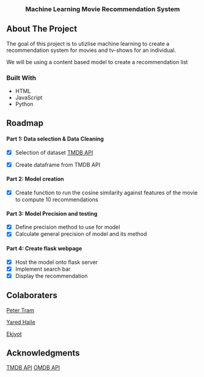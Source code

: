  <!-- Improved compatibility of back to top link: See: https://github.com/othneildrew/Best-README-Template/pull/73 -->
<a name="readme-top"></a>


<h3 align="center">Machine Learning Movie Recommendation System</h3>

  <p align="center">
  </p>

<!-- ABOUT THE PROJECT -->
## About The Project

<p>The goal of this project is to utizlise machine learning to create a recommendation system for movies and tv-shows for an individual. 

We will be using a content based model to create a recommendation list
</p>

### Built With

* HTML
* JavaScript
* Python


<!-- ROADMAP -->
## Roadmap

#### Part 1: Data selection & Data Cleaning
- [x] Selection of dataset [TMDB API](https://developer.themoviedb.org/docs/getting-started)

- [x] Create dataframe from TMDB API 

#### Part 2: Model creation
- [x] Create function to run the cosine similarity against features of the movie to compute 10 recommendations 

#### Part 3: Model Precision and testing
- [x] Define precision method to use for model
- [x] Calculate general precision of model and its method 

#### Part 4: Create flask webpage 
- [x] Host the model onto flask server
- [x] Implement search bar
- [x] Display the recommendation

<!-- CONTACT -->
## Colaboraters

[Peter Tram](https://github.com/PeterTramm)

[Yared Haile](https://github.com/YaredHaile)

[Ekjyot](https://github.com/Ework1989)

<!-- ACKNOWLEDGMENTS -->
## Acknowledgments
[TMDB API](https://developer.themoviedb.org/docs/getting-started)
[OMDB API](https://omdbapi.com/)


